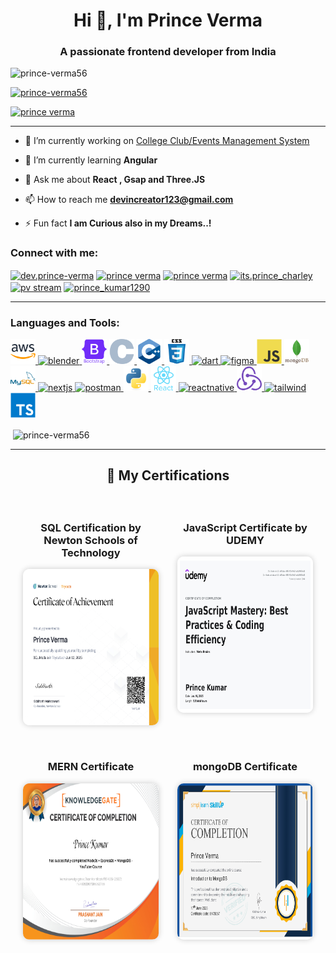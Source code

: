 <h1 align="center">Hi 👋, I'm Prince Verma</h1>
<h3 align="center">A passionate frontend developer from India</h3>

<p align="left"> <img src="https://komarev.com/ghpvc/?username=prince-verma56&label=Profile%20views&color=0e75b6&style=flat" alt="prince-verma56" /> </p>

<p align="left"> <a href="https://github.com/ryo-ma/github-profile-trophy"><img src="https://github-profile-trophy.vercel.app/?username=prince-verma56" alt="prince-verma56" /></a> </p>

<p align="left"> <a href="https://twitter.com/prince verma" target="blank"><img src="https://img.shields.io/twitter/follow/prince verma?logo=twitter&style=for-the-badge" alt="prince verma" /></a> </p>
<hr>

- 🔭 I’m currently working on [College Club/Events Management System](https://github.com/Prince-verma56/GLA_CLUB)

- 🌱 I’m currently learning **Angular**

- 💬 Ask me about **React , Gsap and Three.JS**

- 📫 How to reach me **devincreator123@gmail.com**

- ⚡ Fun fact **I am Curious also in my Dreams..!**

<h3 align="left">Connect with me:</h3>
<p align="left">
<a href="https://dev.to/dev.prince-verma" target="blank"><img align="center" src="https://raw.githubusercontent.com/rahuldkjain/github-profile-readme-generator/master/src/images/icons/Social/devto.svg" alt="dev.prince-verma" height="30" width="40" /></a>
<a href="https://twitter.com/prince verma" target="blank"><img align="center" src="https://raw.githubusercontent.com/rahuldkjain/github-profile-readme-generator/master/src/images/icons/Social/twitter.svg" alt="prince verma" height="30" width="40" /></a>
<a href="https://linkedin.com/in/prince-verma26" target="blank"><img align="center" src="https://raw.githubusercontent.com/rahuldkjain/github-profile-readme-generator/master/src/images/icons/Social/linked-in-alt.svg" alt="prince verma" height="30" width="40" /></a>
<a href="https://instagram.com/its.prince_charley" target="blank"><img align="center" src="https://raw.githubusercontent.com/rahuldkjain/github-profile-readme-generator/master/src/images/icons/Social/instagram.svg" alt="its.prince_charley" height="30" width="40" /></a>
<a href="https://www.youtube.com/c/pv stream" target="blank"><img align="center" src="https://raw.githubusercontent.com/rahuldkjain/github-profile-readme-generator/master/src/images/icons/Social/youtube.svg" alt="pv stream" height="30" width="40" /></a>
<a href="https://www.leetcode.com/prince_kumar1290" target="blank"><img align="center" src="https://raw.githubusercontent.com/rahuldkjain/github-profile-readme-generator/master/src/images/icons/Social/leet-code.svg" alt="prince_kumar1290" height="30" width="40" /></a>
</p>

<hr>

<h3 align="left">Languages and Tools:</h3>
<p align="left"> <a href="https://aws.amazon.com" target="_blank" rel="noreferrer"> <img src="https://raw.githubusercontent.com/devicons/devicon/master/icons/amazonwebservices/amazonwebservices-original-wordmark.svg" alt="aws" width="40" height="40"/> </a> <a href="https://www.blender.org/" target="_blank" rel="noreferrer"> <img src="https://download.blender.org/branding/community/blender_community_badge_white.svg" alt="blender" width="40" height="40"/> </a> <a href="https://getbootstrap.com" target="_blank" rel="noreferrer"> <img src="https://raw.githubusercontent.com/devicons/devicon/master/icons/bootstrap/bootstrap-plain-wordmark.svg" alt="bootstrap" width="40" height="40"/> </a> <a href="https://www.cprogramming.com/" target="_blank" rel="noreferrer"> <img src="https://raw.githubusercontent.com/devicons/devicon/master/icons/c/c-original.svg" alt="c" width="40" height="40"/> </a> <a href="https://www.w3schools.com/cpp/" target="_blank" rel="noreferrer"> <img src="https://raw.githubusercontent.com/devicons/devicon/master/icons/cplusplus/cplusplus-original.svg" alt="cplusplus" width="40" height="40"/> </a> <a href="https://www.w3schools.com/css/" target="_blank" rel="noreferrer"> <img src="https://raw.githubusercontent.com/devicons/devicon/master/icons/css3/css3-original-wordmark.svg" alt="css3" width="40" height="40"/> </a> <a href="https://dart.dev" target="_blank" rel="noreferrer"> <img src="https://www.vectorlogo.zone/logos/dartlang/dartlang-icon.svg" alt="dart" width="40" height="40"/> </a> <a href="https://www.figma.com/" target="_blank" rel="noreferrer"> <img src="https://www.vectorlogo.zone/logos/figma/figma-icon.svg" alt="figma" width="40" height="40"/> </a> <a href="https://developer.mozilla.org/en-US/docs/Web/JavaScript" target="_blank" rel="noreferrer"> <img src="https://raw.githubusercontent.com/devicons/devicon/master/icons/javascript/javascript-original.svg" alt="javascript" width="40" height="40"/> </a> <a href="https://www.mongodb.com/" target="_blank" rel="noreferrer"> <img src="https://raw.githubusercontent.com/devicons/devicon/master/icons/mongodb/mongodb-original-wordmark.svg" alt="mongodb" width="40" height="40"/> </a> <a href="https://www.mysql.com/" target="_blank" rel="noreferrer"> <img src="https://raw.githubusercontent.com/devicons/devicon/master/icons/mysql/mysql-original-wordmark.svg" alt="mysql" width="40" height="40"/> </a> <a href="https://nextjs.org/" target="_blank" rel="noreferrer"> <img src="https://cdn.worldvectorlogo.com/logos/nextjs-2.svg" alt="nextjs" width="40" height="40"/> </a> <a href="https://postman.com" target="_blank" rel="noreferrer"> <img src="https://www.vectorlogo.zone/logos/getpostman/getpostman-icon.svg" alt="postman" width="40" height="40"/> </a> <a href="https://www.python.org" target="_blank" rel="noreferrer"> <img src="https://raw.githubusercontent.com/devicons/devicon/master/icons/python/python-original.svg" alt="python" width="40" height="40"/> </a> <a href="https://reactjs.org/" target="_blank" rel="noreferrer"> <img src="https://raw.githubusercontent.com/devicons/devicon/master/icons/react/react-original-wordmark.svg" alt="react" width="40" height="40"/> </a> <a href="https://reactnative.dev/" target="_blank" rel="noreferrer"> <img src="https://reactnative.dev/img/header_logo.svg" alt="reactnative" width="40" height="40"/> </a> <a href="https://redux.js.org" target="_blank" rel="noreferrer"> <img src="https://raw.githubusercontent.com/devicons/devicon/master/icons/redux/redux-original.svg" alt="redux" width="40" height="40"/> </a> <a href="https://tailwindcss.com/" target="_blank" rel="noreferrer"> <img src="https://www.vectorlogo.zone/logos/tailwindcss/tailwindcss-icon.svg" alt="tailwind" width="40" height="40"/> </a> <a href="https://www.typescriptlang.org/" target="_blank" rel="noreferrer"> <img src="https://raw.githubusercontent.com/devicons/devicon/master/icons/typescript/typescript-original.svg" alt="typescript" width="40" height="40"/> </a> </p>

<p>&nbsp;<img align="center" src="https://github-readme-stats.vercel.app/api?username=prince-verma56&show_icons=true&locale=en" alt="prince-verma56" /></p>

<hr>

<h2 style="text-align: center;">📜 My Certifications</h2>

<div class="container" style="
  display: grid;
  grid-template-columns: repeat(2, 1fr);
  gap: 30px;
  max-width: 1000px;
  margin: auto;
  padding: 20px;
">

  <div style="text-align: center;">
    <h3>SQL Certification by Newton Schools of Technology</h3>
    <img src="https://github.com/Prince-verma56/Certificates/blob/main/Certificates%20of%20Me/SQL%20certificate%20by%20Newton.jpg?raw=true"
         alt="SQL Certificate"
         style="height: 250px; border-radius: 10px; box-shadow: 0 0 10px rgba(0,0,0,0.2);" />
  </div>

  <div style="text-align: center;">
    <h3>JavaScript Certificate by UDEMY</h3>
    <img src="https://github.com/Prince-verma56/Certificates/blob/main/Certificates%20of%20Me/javascript%20certificate.jpg?raw=true"
         alt="JavaScript Certificate"
         style="height: 250px; border-radius: 10px; box-shadow: 0 0 10px rgba(0,0,0,0.2);" />
  </div>

  <div style="text-align: center;">
    <h3>MERN Certificate</h3>
    <img src="https://github.com/Prince-verma56/Certificates/blob/main/Certificates%20of%20Me/Mern%20Certificate.jpg?raw=true"
         alt="MERN Certificate"
         style="height: 250px; border-radius: 10px; box-shadow: 0 0 10px rgba(0,0,0,0.2);" />
  </div>

  <div style="text-align: center;">
    <h3>mongoDB Certificate</h3>
    <img src="https://github.com/Prince-verma56/Certificates/blob/main/Certificates%20of%20Me/MongoDB%20certificate%20by%20Simplilearn.jpg"
         alt="MongoDB Certificate"
         style="height: 250px; border-radius: 10px; box-shadow: 0 0 10px rgba(0,0,0,0.2);" />
  </div>

</div>

